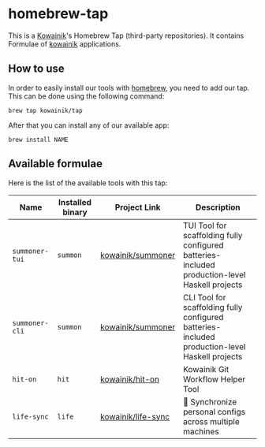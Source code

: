 # homebrew-tap

This is a [Kowainik](https://kowainik.github.io/)'s Homebrew Tap (third-party repositories).
It contains Formulae of [kowainik](https://github.com/kowainik) applications.

## How to use

In order to easily install our tools with [homebrew](https://brew.sh/), you need to add our tap.
This can be done using the following command:

```shell
brew tap kowainik/tap
```

After that you can install any of our available app:

```shell
brew install NAME
```

## Available formulae

Here is the list of the available tools with this tap:

| Name           | Installed binary | Project Link                                                | Description                                                                                    |
| -------------- | ---------------- | ----------------------------------------------------------- | ---------------------------------------------------------------------------------------------- |
| `summoner-tui` | `summon`         | [kowainik/summoner](https://github.com/kowainik/summoner)   | TUI Tool for scaffolding fully configured batteries-included production-level Haskell projects |
| `summoner-cli` | `summon`         | [kowainik/summoner](https://github.com/kowainik/summoner)   | CLI Tool for scaffolding fully configured batteries-included production-level Haskell projects |
| `hit-on`       | `hit`            | [kowainik/hit-on](https://github.com/kowainik/hit-on)       | Kowainik Git Workflow Helper Tool                                                              |
| `life-sync`    | `life`           | [kowainik/life-sync](https://github.com/kowainik/life-sync) | 🔄 Synchronize personal configs across multiple machines                                       |
